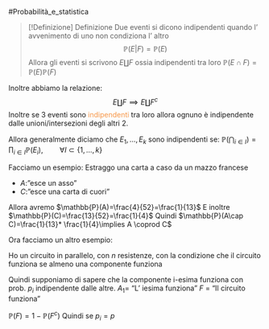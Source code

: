 #Probabilità_e_statistica 
>[!Definizione]  Definizione
>Due eventi si dicono indipendenti quando l’ avvenimento di uno non condiziona l’ altro
>$$\mathbb{P}(E|F)=\mathbb{P}(E)$$
>Allora gli eventi si scrivono $E\coprod F$ ossia indipendenti tra loro $\mathbb{P}(E\cap F)=\mathbb{P}(E)\mathbb{P}(F)$

Inoltre abbiamo la relazione:
$$E\coprod F\implies E \coprod F^c$$
Inoltre se 3 eventi sono <font color="#f79646">indipendenti</font> tra loro allora ognuno è indipendente dalle unioni/intersezioni degli altri 2.

Allora generalmente diciamo che $E_{1},\dots,E_{k}$ sono indipendenti se:
$\mathbb{P}\left( \bigcap_{i\in I} \right)=\prod_{i\in I}\mathbb{P}(E_{i}), \quad \quad \forall I\subset\{1,\dots,k\}$


Facciamo un esempio:
Estraggo una carta a caso da un mazzo francese
- $A$:”esce un asso”
- $C$:”esce una carta di cuori”

Allora avremo $\mathbb{P}(A)=\frac{4}{52}=\frac{1}{13}$
E inoltre $\mathbb{P}(C)=\frac{13}{52}=\frac{1}{4}$
Quindi $\mathbb{P}(A\cap C)=\frac{1}{13}* \frac{1}{4}\implies A \coprod C$

Ora facciamo un altro esempio:

Ho un circuito in parallelo, con $n$ resistenze, con la condizione che il circuito funziona se almeno una componente funziona

Quindi supponiamo di sapere che la componente i-esima funziona con prob. $p_{i}$ indipendente dalle altre.
$A_{1}$= “L’ iesima funziona”
$F$ = “Il circuito funziona”

$\mathbb{P}(F)=1-\mathbb{P}(F^c)$
Quindi se $p_{i}=p$